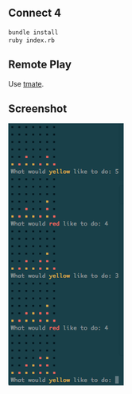 ## Connect 4

~~~
bundle install
ruby index.rb
~~~

## Remote Play

Use [tmate](https://github.com/nviennot/tmate).

## Screenshot
![Screenshot](screenshot.png)
